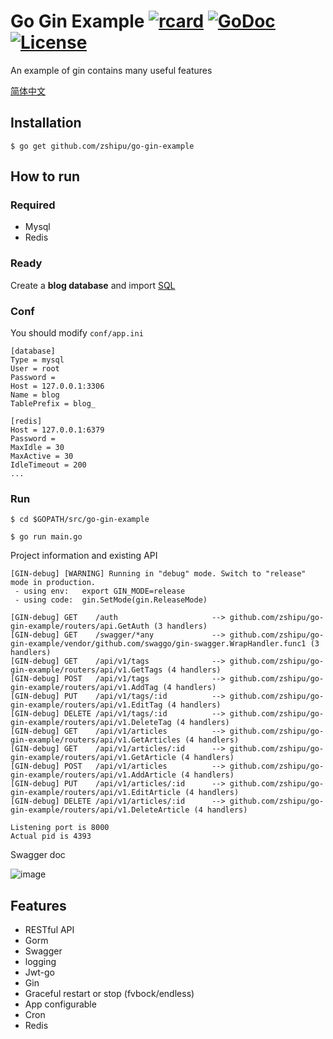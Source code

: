 # Go Gin Example [![rcard](https://goreportcard.com/badge/github.com/zshipu/go-gin-example)](https://goreportcard.com/report/github.com/zshipu/go-gin-example) [![GoDoc](http://img.shields.io/badge/go-documentation-blue.svg?style=flat-square)](https://godoc.org/github.com/zshipu/go-gin-example) [![License](http://img.shields.io/badge/license-mit-blue.svg?style=flat-square)](https://raw.githubusercontent.com/zshipu/go-gin-example/master/LICENSE)

An example of gin contains many useful features

[简体中文](https://github.com/zshipu/go-gin-example/blob/master/README_ZH.md)

## Installation
```
$ go get github.com/zshipu/go-gin-example
```

## How to run

### Required

- Mysql
- Redis

### Ready

Create a **blog database** and import [SQL](https://github.com/zshipu/go-gin-example/blob/master/docs/sql/blog.sql)

### Conf

You should modify `conf/app.ini`

```
[database]
Type = mysql
User = root
Password =
Host = 127.0.0.1:3306
Name = blog
TablePrefix = blog_

[redis]
Host = 127.0.0.1:6379
Password =
MaxIdle = 30
MaxActive = 30
IdleTimeout = 200
...
```

### Run
```
$ cd $GOPATH/src/go-gin-example

$ go run main.go 
```

Project information and existing API

```
[GIN-debug] [WARNING] Running in "debug" mode. Switch to "release" mode in production.
 - using env:	export GIN_MODE=release
 - using code:	gin.SetMode(gin.ReleaseMode)

[GIN-debug] GET    /auth                     --> github.com/zshipu/go-gin-example/routers/api.GetAuth (3 handlers)
[GIN-debug] GET    /swagger/*any             --> github.com/zshipu/go-gin-example/vendor/github.com/swaggo/gin-swagger.WrapHandler.func1 (3 handlers)
[GIN-debug] GET    /api/v1/tags              --> github.com/zshipu/go-gin-example/routers/api/v1.GetTags (4 handlers)
[GIN-debug] POST   /api/v1/tags              --> github.com/zshipu/go-gin-example/routers/api/v1.AddTag (4 handlers)
[GIN-debug] PUT    /api/v1/tags/:id          --> github.com/zshipu/go-gin-example/routers/api/v1.EditTag (4 handlers)
[GIN-debug] DELETE /api/v1/tags/:id          --> github.com/zshipu/go-gin-example/routers/api/v1.DeleteTag (4 handlers)
[GIN-debug] GET    /api/v1/articles          --> github.com/zshipu/go-gin-example/routers/api/v1.GetArticles (4 handlers)
[GIN-debug] GET    /api/v1/articles/:id      --> github.com/zshipu/go-gin-example/routers/api/v1.GetArticle (4 handlers)
[GIN-debug] POST   /api/v1/articles          --> github.com/zshipu/go-gin-example/routers/api/v1.AddArticle (4 handlers)
[GIN-debug] PUT    /api/v1/articles/:id      --> github.com/zshipu/go-gin-example/routers/api/v1.EditArticle (4 handlers)
[GIN-debug] DELETE /api/v1/articles/:id      --> github.com/zshipu/go-gin-example/routers/api/v1.DeleteArticle (4 handlers)

Listening port is 8000
Actual pid is 4393
```
Swagger doc

![image](https://i.imgur.com/bVRLTP4.jpg)

## Features

- RESTful API
- Gorm
- Swagger
- logging
- Jwt-go
- Gin
- Graceful restart or stop (fvbock/endless)
- App configurable
- Cron
- Redis